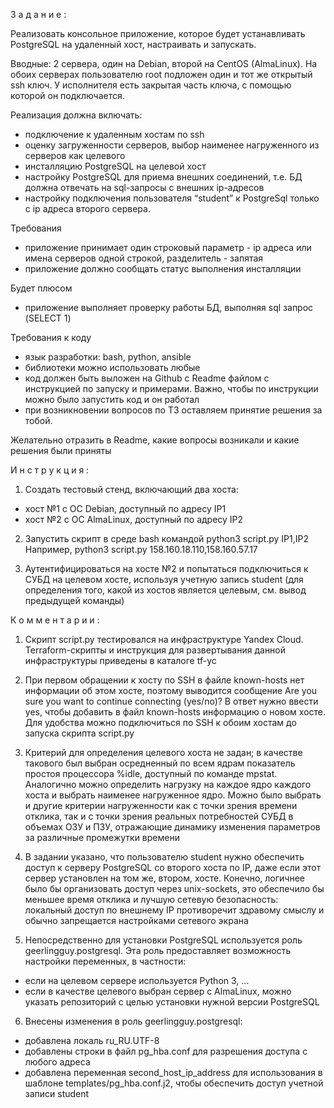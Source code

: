 З а д а н и е :

Реализовать консольное приложение, которое будет устанавливать PostgreSQL на удаленный хост, настраивать и запускать.

Вводные: 2 сервера, один на Debian, второй на CentOS (AlmaLinux). На обоих серверах пользователю root подложен один и тот же открытый ssh ключ. У исполнителя есть закрытая часть ключа, с помощью которой он подключается.

Реализация должна включать:

- подключение к удаленным хостам по ssh
- оценку загруженности серверов, выбор наименее нагруженного из серверов как целевого
- инсталляцию PostgreSQL на целевой хост
- настройку PostgreSQL для приема внешних соединений, т.е. БД должна отвечать на sql-запросы с внешних ip-адресов
- настройку подключения пользователя “student” к PostgreSql только с ip адреса второго сервера.

Требования

- приложение принимает один строковый параметр - ip адреса или имена серверов одной строкой, разделитель - запятая
- приложение должно сообщать статус выполнения инсталляции

Будет плюсом

- приложение выполняет проверку работы БД, выполняя sql запрос (SELECT 1)

Требования к коду

- язык разработки: bash, python, ansible
- библиотеки можно использовать любые
- код должен быть выложен на Github с Readme файлом с инструкцией по запуску и примерами. Важно, чтобы по инструкции можно было запустить код и он работал
- при возникновении вопросов по ТЗ оставляем принятие решения за тобой.

Желательно отразить в Readme, какие вопросы возникали и какие решения были приняты



И н с т р у к ц и я :

1. Создать тестовый стенд, включающий два хоста:
- хост №1 с ОС Debian, доступный по адресу IP1
- хост №2 с ОС AlmaLinux, доступный по адресу IP2

2. Запустить скрипт в среде bash командой
python3 script.py IP1,IP2
Например,
python3 script.py 158.160.18.110,158.160.57.17

3. Аутентифицироваться на хосте №2 и попытаться подключиться к СУБД на целевом хосте, используя учетную запись student (для определения того, какой из хостов является целевым, см. вывод предыдущей команды)



К о м м е н т а р и и :

1. Скрипт script.py тестировался на инфраструктуре Yandex Cloud. Terraform-скрипты и инструкция для развертывания данной инфраструктуры приведены в каталоге tf-yc

2. При первом обращении к хосту по SSH в файле known-hosts нет информации об этом хосте, поэтому выводится сообщение
Are you sure you want to continue connecting (yes/no)?
В ответ нужно ввести yes, чтобы добавить в файл known-hosts информацию о новом хосте. Для удобства можно подключиться по SSH к обоим хостам до запуска скрипта script.py

3. Критерий для определения целевого хоста не задан; в качестве такового был выбран осредненный по всем ядрам показатель простоя процессора %idle, доступный по команде mpstat. Аналогично можно определить нагрузку на каждое ядро каждого хоста и выбрать наименее нагруженное ядро. Можно было выбрать и другие критерии нагруженности как с точки зрения времени отклика, так и с точки зрения реальных потребностей СУБД в объемах ОЗУ и ПЗУ, отражающие динамику изменения параметров за различные промежутки времени

4. В задании указано, что пользователю student нужно обеспечить доступ к серверу PostgreSQL со второго хоста по IP, даже если этот сервер установлен на том же, втором, хосте. Конечно, логичнее было бы организовать доступ через unix-sockets, это обеспечило бы меньшее время отклика и лучшую сетевую безопасность: локальный доступ по внешнему IP противоречит здравому смыслу и обычно запрещается настройками сетевого экрана

5. Непосредственно для установки PostgreSQL используется роль geerlingguy.postgresql. Эта роль предоставляет возможность настройки переменных, в частности:
- если на целевом сервере используется Python 3, ...
- если в качестве целевого выбран сервер с AlmaLinux, можно указать репозиторий с целью установки нужной версии PostgreSQL

6. Внесены изменения в роль geerlingguy.postgresql:
- добавлена локаль ru_RU.UTF-8
- добавлены строки в файл pg_hba.conf для разрешения доступа с любого адреса
- добавлена переменная second_host_ip_address для использования в шаблоне templates/pg_hba.conf.j2, чтобы обеспечить доступ учетной записи student
